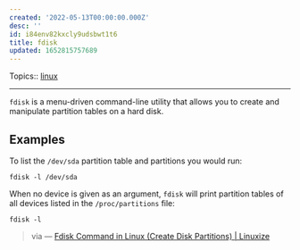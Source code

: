 ```yaml
---
created: '2022-05-13T00:00:00.000Z'
desc: ''
id: i84env82kxcly9udsbwt1t6
title: fdisk
updated: 1652815757689
---
```

   
Topics::  [linux](../topics/linux.md)   
   
   
---   
   
`fdisk` is a menu-driven command-line utility that allows you to create and manipulate partition tables on a hard disk.   
   
## Examples   
   
To list the `/dev/sda` partition table and partitions you would run:   
   
```
fdisk -l /dev/sda
```
   
   
When no device is given as an argument, `fdisk` will print partition tables of all devices listed in the `/proc/partitions` file:   
   
```
fdisk -l
```
   
   
> via — [Fdisk Command in Linux (Create Disk Partitions) | Linuxize](https://linuxize.com/post/fdisk-command-in-linux/)